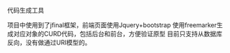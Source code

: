 代码生成工具

项目中使用到了jfinal框架，前端页面使用Jquery+bootstrap
使用freemarker生成对应对象的CURD代码，包括后台和前台，方便验证原型
目前只支持从数据库反向，没有做通过URI模型的。